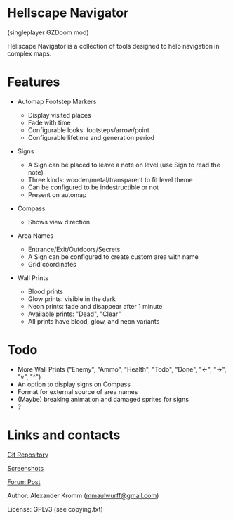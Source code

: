 # Hellscape Navigator
(singleplayer GZDoom mod)

Hellscape Navigator is a collection of tools designed to help navigation in
complex maps.

# Features

* Automap Footstep Markers
  * Display visited places
  * Fade with time
  * Configurable looks: footsteps/arrow/point
  * Configurable lifetime and generation period

* Signs
  * A Sign can be placed to leave a note on level (use Sign to read the note)
  * Three kinds: wooden/metal/transparent to fit level theme
  * Can be configured to be indestructible or not
  * Present on automap

* Compass
  * Shows view direction

* Area Names
  * Entrance/Exit/Outdoors/Secrets
  * A Sign can be configured to create custom area with name
  * Grid coordinates

* Wall Prints
  * Blood prints
  * Glow prints: visible in the dark
  * Neon prints: fade and disappear after 1 minute
  * Available prints: "Dead", "Clear"
  * All prints have blood, glow, and neon variants

# Todo

* More Wall Prints ("Enemy", "Ammo", "Health", "Todo", "Done", "<-", "->",
"v", "^")
* An option to display signs on Compass
* Format for external source of area names
* (Maybe) breaking animation and damaged sprites for signs
* ?

# Links and contacts

[Git Repository](https://github.com/mmaulwurff/hellscape-navigator)

[Screenshots](https://imgur.com/a/pZ10Hss)

[Forum Post](https://forum.zdoom.org/viewtopic.php?f=43&t=61643#p1068272)

Author: Alexander Kromm (mmaulwurff@gmail.com)

License: GPLv3 (see copying.txt)

